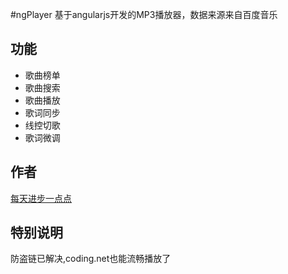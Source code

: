 #ngPlayer
基于angularjs开发的MP3播放器，数据来源来自百度音乐
## 功能
+ 歌曲榜单
+ 歌曲搜索
+ 歌曲播放
+ 歌词同步
+ 线控切歌
+ 歌词微调

## 作者
[每天进步一点点](http://www.ddhigh.com)
## 特别说明
防盗链已解决,coding.net也能流畅播放了